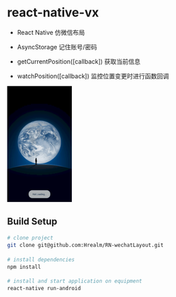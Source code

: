 # react-native-vx

- React Native 仿微信布局

- AsyncStorage  记住账号/密码
- getCurrentPosition([callback])  获取当前信息
- watchPosition([callback])  监控位置变更时进行函数回调


<img src="MyWechat\img\result\myWeChat.gif" width="30%" height="30%"/>

## Build Setup

``` bash
# clone project
git clone git@github.com:Hrealm/RN-wechatLayout.git

# install dependencies
npm install

# install and start application on equipment
react-native run-android

```
